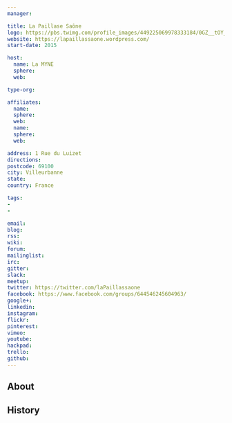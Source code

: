 ```yaml
---
manager:

title: La Paillase Saône
logo: https://pbs.twimg.com/profile_images/449225069978333184/0GZ__tOY_400x400.png
website: https://lapaillassaone.wordpress.com/
start-date: 2015

host:
  name: La MYNE
  sphere:
  web:

type-org:

affiliates:
  name:
  sphere:
  web:
  name:
  sphere:
  web:

address: 1 Rue du Luizet
directions:
postcode: 69100
city: Villeurbanne
state:
country: France

tags:
-
-

email:
blog:
rss:
wiki:
forum:
mailinglist:
irc:
gitter:
slack:
meetup:
twitter: https://twitter.com/laPaillassaone
facebook: https://www.facebook.com/groups/644546245604963/
google+:
linkedin:
instagram:
flickr:
pinterest:
vimeo:
youtube:
hackpad:
trello:
github:
---
```


## About

## History
